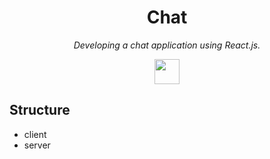 <h1 align="center">Chat</h1>

<p align="center"><i>Developing a chat application using React.js.</i></p>

<div align="center">
	<img src="https://cdn-icons-png.flaticon.com/512/61/61516.png" height="40px"/>
</div>

## Structure

* client
* server

